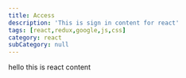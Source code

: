 ```yaml
---
title: Access
description: 'This is sign in content for react'
tags: [react,redux,google,js,css]
category: react
subCategory: null
---
```


hello this is react content